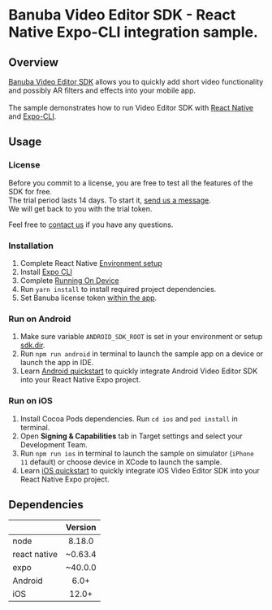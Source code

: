# Banuba Video Editor SDK - React Native Expo-CLI integration sample.

## Overview
[Banuba Video Editor SDK](https://www.banuba.com/video-editor-sdk) allows you to quickly add short video functionality and possibly AR filters and effects into your mobile app.
<br>  
The sample demonstrates how to run Video Editor SDK with [React Native](https://reactnative.dev/) and [Expo-CLI](https://docs.expo.dev/workflow/expo-cli/).  

## Usage
### License
Before you commit to a license, you are free to test all the features of the SDK for free.  
The trial period lasts 14 days. To start it, [send us a message](https://www.banuba.com/video-editor-sdk#form).  
We will get back to you with the trial token.

Feel free to [contact us](https://www.banuba.com/faq/kb-tickets/new) if you have any questions.

### Installation
1. Complete React Native [Environment setup](https://reactnative.dev/docs/environment-setup)
2. Install [Expo CLI](https://docs.expo.dev/get-started/installation/)
3. Complete [Running On Device](https://reactnative.dev/docs/running-on-device)
4. Run ```yarn install``` to install required project dependencies.
5. Set Banuba license token [within the app](App.js#L14).

### Run on Android
1. Make sure variable ```ANDROID_SDK_ROOT``` is set in your environment or setup [sdk.dir](android/local.properties#L1).
2. Run ```npm run android``` in terminal to launch the sample app on a device or launch the app in IDE.
3. Learn [Android quickstart](mddocs/android_integration.md) to quickly integrate Android Video Editor SDK into your React Native Expo project.

### Run on iOS  
1. Install Cocoa Pods dependencies. Run ```cd ios``` and ```pod install``` in terminal.
2. Open **Signing & Capabilities** tab in Target settings and select your Development Team.
3. Run ```npm run ios``` in terminal to launch the sample on simulator (```iPhone 11``` default) or choose device in XCode to launch the sample.
4. Learn [iOS quickstart](mddocs/ios_integration.md) to quickly integrate iOS Video Editor SDK into your React Native Expo project.

## Dependencies
|              | Version | 
|--------------|:-------:|
| node         | 8.18.0  |
| react native | ~0.63.4 | 
| expo         | ~40.0.0 |
| Android      |  6.0+   |
| iOS          |  12.0+  |
